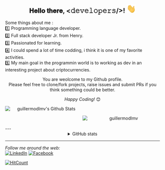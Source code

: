 <div align="center">
<h2> 𝐇𝐞𝐥𝐥𝐨 𝐭𝐡𝐞𝐫𝐞,  <𝚍𝚎𝚟𝚎𝚕𝚘𝚙𝚎𝚛𝚜/>! <img src="https://github.com/ABSphreak/ABSphreak/blob/master/gifs/Hi.gif" width="30px"></h2>
</div>

Some things about me :<br/>
:one: Programming language developer.<br/>
:two: Full stack developer Jr. from Henry.<br/>
:three: Passionated for learning.<br/> 
:four: I could spend a lot of time codding, i think  it is one of my favorite activities.<br/>
:five: My main goal in the programmin world is to working as dev in an interesting project about criptocurrencies.<br/>


<div align="center">

You are weolcome to my Github profile. <br>
Please feel free to clone/fork projects, raise issues and submit PRs if you think something could be better. <br>

<i>Happy Coding!</i> 😊

</div>

<div align="center">

<img align="left" width='50%' src="https://github-readme-stats.vercel.app/api?username=guillermodlmv&include_all_commits=true&count_private=true&show_icons=true&line_height=20&title_color=7A7ADB&icon_color=2234AE&text_color=D3D3D3&bg_color=0,000000,130F50" alt="guillermodlmv's Github Stats">

</br>

<img align="right" width='50%' src="https://github-readme-stats.vercel.app/api/top-langs/?username=guillermodlmv&layout=compact&hide=html" alt="guillermodlmv" /></p>
</div>

</br>
</br>
---
<details align="center" width='100%'>
<summary>GitHub stats</summary>

![GitHub Streak](https://github-readme-streak-stats.herokuapp.com/?user=guillermodlmv)
----
</details>

---


<div>
<i>Follow me around the web:</i><br>
<a href="https://www.linkedin.com/in/guillermo-de-la-mora/" target="_blank"><img src="https://img.shields.io/badge/LinkedIn-%230077B5.svg?&style=flat-square&logo=linkedin&logoColor=white" alt="LinkedIn"></a>
<a href="https://www.facebook.com/guillermo.delamora.12" target="_blank"><img src="https://img.shields.io/badge/Facebook-%231877F2.svg?&style=flat-square&logo=facebook&logoColor=white" alt="Facebook"></a>
</div>

[![HitCount](http://hits.dwyl.com/ABSphreak/ABSphreak.svg)](http://hits.dwyl.com/ABSphreak/ABSphreak)

